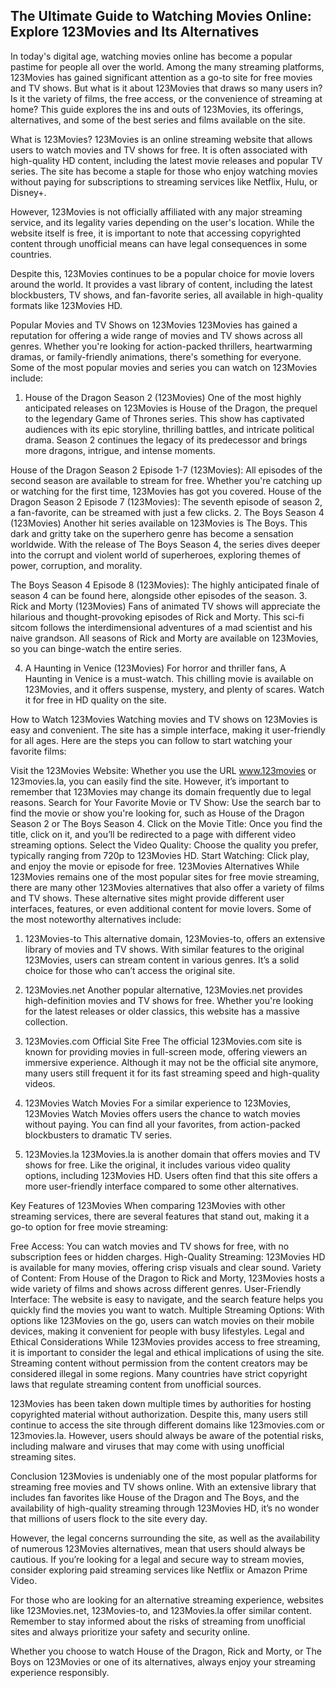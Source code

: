 ## The Ultimate Guide to Watching Movies Online: Explore 123Movies and Its Alternatives

In today's digital age, watching movies online has become a popular pastime for people all over the world. Among the many streaming platforms, 123Movies has gained significant attention as a go-to site for free movies and TV shows. But what is it about 123Movies that draws so many users in? Is it the variety of films, the free access, or the convenience of streaming at home? This guide explores the ins and outs of 123Movies, its offerings, alternatives, and some of the best series and films available on the site.

What is 123Movies?
123Movies is an online streaming website that allows users to watch movies and TV shows for free. It is often associated with high-quality HD content, including the latest movie releases and popular TV series. The site has become a staple for those who enjoy watching movies without paying for subscriptions to streaming services like Netflix, Hulu, or Disney+.

However, 123Movies is not officially affiliated with any major streaming service, and its legality varies depending on the user's location. While the website itself is free, it is important to note that accessing copyrighted content through unofficial means can have legal consequences in some countries.

Despite this, 123Movies continues to be a popular choice for movie lovers around the world. It provides a vast library of content, including the latest blockbusters, TV shows, and fan-favorite series, all available in high-quality formats like 123Movies HD.

Popular Movies and TV Shows on 123Movies
123Movies has gained a reputation for offering a wide range of movies and TV shows across all genres. Whether you're looking for action-packed thrillers, heartwarming dramas, or family-friendly animations, there's something for everyone. Some of the most popular movies and series you can watch on 123Movies include:

1. House of the Dragon Season 2 (123Movies)
One of the most highly anticipated releases on 123Movies is House of the Dragon, the prequel to the legendary Game of Thrones series. This show has captivated audiences with its epic storyline, thrilling battles, and intricate political drama. Season 2 continues the legacy of its predecessor and brings more dragons, intrigue, and intense moments.

House of the Dragon Season 2 Episode 1-7 (123Movies): All episodes of the second season are available to stream for free. Whether you're catching up or watching for the first time, 123Movies has got you covered.
House of the Dragon Season 2 Episode 7 (123Movies): The seventh episode of season 2, a fan-favorite, can be streamed with just a few clicks.
2. The Boys Season 4 (123Movies)
Another hit series available on 123Movies is The Boys. This dark and gritty take on the superhero genre has become a sensation worldwide. With the release of The Boys Season 4, the series dives deeper into the corrupt and violent world of superheroes, exploring themes of power, corruption, and morality.

The Boys Season 4 Episode 8 (123Movies): The highly anticipated finale of season 4 can be found here, alongside other episodes of the season.
3. Rick and Morty (123Movies)
Fans of animated TV shows will appreciate the hilarious and thought-provoking episodes of Rick and Morty. This sci-fi sitcom follows the interdimensional adventures of a mad scientist and his naive grandson. All seasons of Rick and Morty are available on 123Movies, so you can binge-watch the entire series.

4. A Haunting in Venice (123Movies)
For horror and thriller fans, A Haunting in Venice is a must-watch. This chilling movie is available on 123Movies, and it offers suspense, mystery, and plenty of scares. Watch it for free in HD quality on the site.

How to Watch 123Movies
Watching movies and TV shows on 123Movies is easy and convenient. The site has a simple interface, making it user-friendly for all ages. Here are the steps you can follow to start watching your favorite films:

Visit the 123Movies Website: Whether you use the URL www.123movies or 123movies.la, you can easily find the site. However, it’s important to remember that 123Movies may change its domain frequently due to legal reasons.
Search for Your Favorite Movie or TV Show: Use the search bar to find the movie or show you're looking for, such as House of the Dragon Season 2 or The Boys Season 4.
Click on the Movie Title: Once you find the title, click on it, and you’ll be redirected to a page with different video streaming options.
Select the Video Quality: Choose the quality you prefer, typically ranging from 720p to 123Movies HD.
Start Watching: Click play, and enjoy the movie or episode for free.
123Movies Alternatives
While 123Movies remains one of the most popular sites for free movie streaming, there are many other 123Movies alternatives that also offer a variety of films and TV shows. These alternative sites might provide different user interfaces, features, or even additional content for movie lovers. Some of the most noteworthy alternatives include:

1. 123Movies-to
This alternative domain, 123Movies-to, offers an extensive library of movies and TV shows. With similar features to the original 123Movies, users can stream content in various genres. It’s a solid choice for those who can’t access the original site.

2. 123Movies.net
Another popular alternative, 123Movies.net provides high-definition movies and TV shows for free. Whether you're looking for the latest releases or older classics, this website has a massive collection.

3. 123Movies.com Official Site Free
The official 123Movies.com site is known for providing movies in full-screen mode, offering viewers an immersive experience. Although it may not be the official site anymore, many users still frequent it for its fast streaming speed and high-quality videos.

4. 123Movies Watch Movies
For a similar experience to 123Movies, 123Movies Watch Movies offers users the chance to watch movies without paying. You can find all your favorites, from action-packed blockbusters to dramatic TV series.

5. 123Movies.la
123Movies.la is another domain that offers movies and TV shows for free. Like the original, it includes various video quality options, including 123Movies HD. Users often find that this site offers a more user-friendly interface compared to some other alternatives.

Key Features of 123Movies
When comparing 123Movies with other streaming services, there are several features that stand out, making it a go-to option for free movie streaming:

Free Access: You can watch movies and TV shows for free, with no subscription fees or hidden charges.
High-Quality Streaming: 123Movies HD is available for many movies, offering crisp visuals and clear sound.
Variety of Content: From House of the Dragon to Rick and Morty, 123Movies hosts a wide variety of films and shows across different genres.
User-Friendly Interface: The website is easy to navigate, and the search feature helps you quickly find the movies you want to watch.
Multiple Streaming Options: With options like 123Movies on the go, users can watch movies on their mobile devices, making it convenient for people with busy lifestyles.
Legal and Ethical Considerations
While 123Movies provides access to free streaming, it is important to consider the legal and ethical implications of using the site. Streaming content without permission from the content creators may be considered illegal in some regions. Many countries have strict copyright laws that regulate streaming content from unofficial sources.

123Movies has been taken down multiple times by authorities for hosting copyrighted material without authorization. Despite this, many users still continue to access the site through different domains like 123movies.com or 123movies.la. However, users should always be aware of the potential risks, including malware and viruses that may come with using unofficial streaming sites.

Conclusion
123Movies is undeniably one of the most popular platforms for streaming free movies and TV shows online. With an extensive library that includes fan favorites like House of the Dragon and The Boys, and the availability of high-quality streaming through 123Movies HD, it’s no wonder that millions of users flock to the site every day.

However, the legal concerns surrounding the site, as well as the availability of numerous 123Movies alternatives, mean that users should always be cautious. If you’re looking for a legal and secure way to stream movies, consider exploring paid streaming services like Netflix or Amazon Prime Video.

For those who are looking for an alternative streaming experience, websites like 123Movies.net, 123Movies-to, and 123Movies.la offer similar content. Remember to stay informed about the risks of streaming from unofficial sites and always prioritize your safety and security online.

Whether you choose to watch House of the Dragon, Rick and Morty, or The Boys on 123Movies or one of its alternatives, always enjoy your streaming experience responsibly.